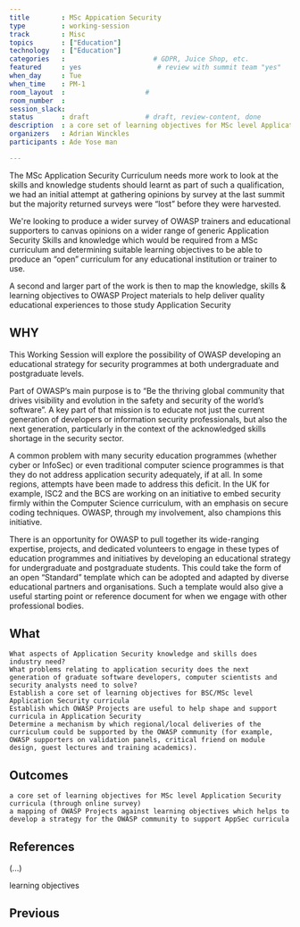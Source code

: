 ```yaml
---
title        : MSc Appication Security
type         : working-session
track        : Misc
topics       : ["Education"]
technology   : ["Education"]
categories   :                      # GDPR, Juice Shop, etc.
featured     : yes                   # review with summit team "yes"
when_day     : Tue
when_time    : PM-1
room_layout  :                    #
room_number  :
session_slack:
status       : draft              # draft, review-content, done
description  : a core set of learning objectives for MSc level Application Security curricula (through online survey)
organizers   : Adrian Winckles
participants : Ade Yose man

---
```



The MSc Application Security Curriculum needs more work to look at the skills and knowledge students should learnt as part of such a qualification, we had an initial attempt at gathering opinions by survey at the last summit but the majority returned surveys were “lost” before they were harvested.

We're looking to produce a wider survey of OWASP trainers and educational supporters to canvas opinions on a wider range of generic Application Security Skills and knowledge which would be required from a MSc curriculum and determining suitable learning objectives to be able to produce an “open” curriculum for any educational institution or trainer to use.

A second and larger part of the work is then to map the knowledge, skills & learning objectives to OWASP Project materials to help deliver quality educational experiences to those study Application Security

## WHY

This Working Session will explore the possibility of OWASP developing an educational strategy for security programmes at both undergraduate and postgraduate levels.

Part of OWASP’s main purpose is to “Be the thriving global community that drives visibility and evolution in the safety and security of the world’s software”. A key part of that mission is to educate not just the current generation of developers or information security professionals, but also the next generation, particularly in the context of the acknowledged skills shortage in the security sector.

A common problem with many security education programmes (whether cyber or InfoSec) or even traditional computer science programmes is that they do not address application security adequately, if at all. In some regions, attempts have been made to address this deficit. In the UK for example, ISC2 and the BCS are working on an initiative to embed security firmly within the Computer Science curriculum, with an emphasis on secure coding techniques. OWASP, through my involvement, also champions this initiative.

There is an opportunity for OWASP to pull together its wide-ranging expertise, projects, and dedicated volunteers to engage in these types of education programmes and initiatives by developing an educational strategy for undergraduate and postgraduate students. This could take the form of an open “Standard” template which can be adopted and adapted by diverse educational partners and organisations. Such a template would also give a useful starting point or reference document for when we engage with other professional bodies.

## What

    What aspects of Application Security knowledge and skills does industry need?
    What problems relating to application security does the next generation of graduate software developers, computer scientists and security analysts need to solve?
    Establish a core set of learning objectives for BSC/MSc level Application Security curricula
    Establish which OWASP Projects are useful to help shape and support curricula in Application Security
    Determine a mechanism by which regional/local deliveries of the curriculum could be supported by the OWASP community (for example, OWASP supporters on validation panels, critical friend on module design, guest lectures and training academics).

## Outcomes


    a core set of learning objectives for MSc level Application Security curricula (through online survey)
    a mapping of OWASP Projects against learning objectives which helps to develop a strategy for the OWASP community to support AppSec curricula


## References

(...)

learning objectives
## Previous
